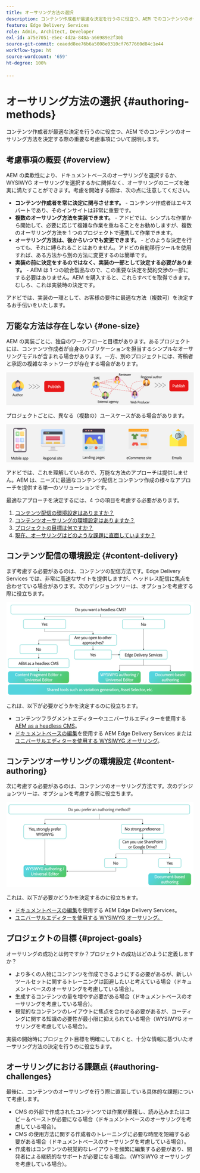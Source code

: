 ```yaml
---
title: オーサリング方法の選択
description: コンテンツ作成者が最適な決定を行うのに役立つ、AEM でのコンテンツのオーサリング方法を決定する際の重要な考慮事項について説明します。
feature: Edge Delivery Services
role: Admin, Architect, Developer
exl-id: a75e7051-e5ec-4d2a-848a-a66989e2f30b
source-git-commit: ceaedd8ee76b6a5008e0310cf7677660d84c1e44
workflow-type: ht
source-wordcount: '659'
ht-degree: 100%

---
```


# オーサリング方法の選択 {#authoring-methods}

コンテンツ作成者が最適な決定を行うのに役立つ、AEM でのコンテンツのオーサリング方法を決定する際の重要な考慮事項について説明します。

## 考慮事項の概要 {#overview}

AEM の柔軟性により、ドキュメントベースのオーサリングを選択するか、WYSIWYG オーサリングを選択するかに関係なく、オーサリングのニーズを確実に満たすことができます。考慮を開始する際は、次の点に注意してください。

* **コンテンツ作成者を常に決定に関与させます。** - コンテンツ作成者はエキスパートであり、そのインサイトは非常に重要です。
* **複数のオーサリング方法を実装できます。** - アドビでは、シンプルな作業から開始して、必要に応じて複雑な作業を重ねることをお勧めしますが、複数のオーサリング方法を 1 つのプロジェクトで連携して作業できます。
* **オーサリング方法は、後からいつでも変更できます。** - どのような決定を行っても、それに縛られることはありません。アドビの自動移行ツールを使用すれば、ある方法から別の方法に変更するのは簡単です。
* **実装の前に決定をするのではなく、実装の一部として決定する必要があります。** - AEM は 1 つの統合製品なので、この重要な決定を契約交渉の一部にする必要はありません。AEM を購入すると、これらすべてを取得できます。むしろ、これは実装時の決定です。

アドビでは、実装の一環として、お客様の要件に最適な方法（複数可）を決定するお手伝いをいたします。

## 万能な方法は存在しない {#one-size}

AEM の実装ごとに、独自のワークフローと目標があります。あるプロジェクトには、コンテンツ作成者が自身のパブリケーションを担当するシンプルなオーサリングモデルが含まれる場合があります。一方、別のプロジェクトには、寄稿者と承認の複雑なネットワークが存在する場合があります。

![様々なオーサリングワークフロー](assets/authoring-workflows.png)

プロジェクトごとに、異なる（複数の）ユースケースがある場合があります。

![ユースケース](assets/use-cases.png)

アドビでは、これを理解しているので、万能な方法のアプローチは提供しません。AEM は、ニーズに最適なコンテンツ配信とコンテンツ作成の様々なアプローチを提供する単一のソリューションです。

最適なアプローチを決定するには、4 つの項目を考慮する必要があります。

1. [コンテンツ配信の環境設定はありますか？](#content-delivery)
1. [コンテンツオーサリングの環境設定はありますか？](#content-authoring)
1. [プロジェクトの目標は何ですか？](#project-goals)
1. [現在、オーサリングはどのような課題に直面していますか？](#authoring-challenges)

## コンテンツ配信の環境設定 {#content-delivery}

まず考慮する必要があるのは、コンテンツの配信方法です。Edge Delivery Services では、非常に高速なサイトを提供しますが、ヘッドレス配信に焦点を合わせている場合があります。次のデシジョンツリーは、オプションを考慮する際に役立ちます。

![コンテンツ配信のデシジョンツリー](assets/content-delivery-decision-tree.png)

これは、以下が必要かどうかを決定するのに役立ちます。

* コンテンツフラグメントエディターやユニバーサルエディターを使用する [AEM as a headless CMS](/help/headless/introduction.md)。
* [ドキュメントベースの編集](/help/edge/docs/authoring.md)を使用する AEM Edge Delivery Services または[ユニバーサルエディターを使用する WYSIWYG オーサリング](/help/edge/wysiwyg-authoring/authoring.md)。

## コンテンツオーサリングの環境設定 {#content-authoring}

次に考慮する必要があるのは、コンテンツのオーサリング方法です。次のデシジョンツリーは、オプションを考慮する際に役立ちます。

![コンテンツオーサリングのデシジョンツリー](assets/content-authoring-decision-tree.png)

これは、以下が必要かどうかを決定するのに役立ちます。

* [ドキュメントベースの編集](/help/edge/docs/authoring.md)を使用する AEM Edge Delivery Services。
* [ユニバーサルエディターを使用する WYSIWYG オーサリング。](/help/edge/wysiwyg-authoring/authoring.md)

## プロジェクトの目標 {#project-goals}

オーサリングの成功とは何ですか？プロジェクトの成功はどのように定義しますか？

* より多くの人物にコンテンツを作成できるようにする必要があるが、新しいツールセットに関するトレーニングは回避したいと考えている場合（ドキュメントベースのオーサリングを考慮している場合）。
* 生成するコンテンツの量を増やす必要がある場合（ドキュメントベースのオーサリングを考慮している場合）。
* 視覚的なコンテンツのレイアウトに焦点を合わせる必要があるが、コーディングに関する知識の必要性が最小限に抑えられている場合（WYSIWYG オーサリングを考慮している場合）。

実装の開始時にプロジェクト目標を明確にしておくと、十分な情報に基づいたオーサリング方法の決定を行うのに役立ちます。

## オーサリングにおける課題点 {#authoring-challenges}

最後に、コンテンツのオーサリングを行う際に直面している具体的な課題について考慮します。

* CMS の外部で作成されたコンテンツでは作業が重複し、読み込みまたはコピー＆ペーストが必要になる場合（ドキュメントベースのオーサリングを考慮している場合）。
* CMS の使用方法に関する作成者のトレーニングに必要な時間を短縮する必要がある場合（ドキュメントベースのオーサリングを考慮している場合）。
* 作成者はコンテンツの視覚的なレイアウトを頻繁に編集する必要があり、開発者による継続的なサポートが必要になる場合。（WYSIWYG オーサリングを考慮している場合）。

